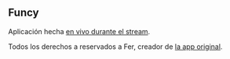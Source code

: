 ## Funcy

Aplicación hecha [en vivo durante el stream](https://youtu.be/bk37Kf4PT8E).

Todos los derechos a reservados a Fer, creador de [la app original](http://168.197.198.10/).
